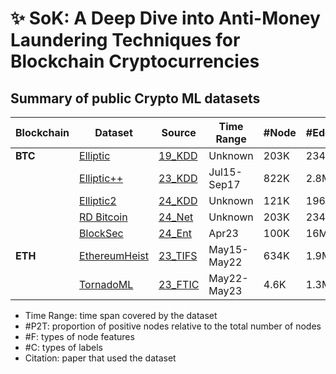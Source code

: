 # ✨ SoK: A Deep Dive into Anti-Money Laundering Techniques for Blockchain Cryptocurrencies

## Summary of public Crypto ML datasets

| Blockchain | Dataset       | Source | Time Range | #Node   | #Edge    | #Label | #P2T   | #F  | #C | 
|------------|---------------|--------|------------|---------|----------|--------|--------|-----|-----|
| **BTC**    | [Elliptic](https://www.kaggle.com/datasets/ellipticco/elliptic-data-set) | [19_KDD](https://arxiv.org/abs/1908.02591) | Unknown | 203K | 234K | 46K | 2.23% | 166 | 3 |
|            | [Elliptic++](https://drive.google.com/drive/folders/1MRPXz79Lu_JGLlJ21MDfML44dKN9R08l) | [23_KDD](https://dl.acm.org/doi/10.1145/3580305.3599803) | Jul15-Sep17 | 822K | 2.8M | 265K | 1.73% | 56 | 3 | 
|            | [Elliptic2](https://www.kaggle.com/datasets/ellipticco/elliptic2-data-set) | [24_KDD](https://arxiv.org/abs/2404.19109) | Unknown | 121K | 196M | 121K | 2.27% | 43 | 3 | 
|            | [RD Bitcoin](https://github.com/smoothwang/RD_Bitcoin_Dataset/blob/main/RD_dataset_location.txt) | [24_Net](https://ieeexplore.ieee.org/abstract/document/10671571) | Unknown | 203K | 234K | 46K | 2.32% | 186 | 3 |
|            | [BlockSec](https://pan.baidu.com/s/1wNktynHDNSou6dKTPzwu4A?pwd=ikya) | [24_Ent](https://www.mdpi.com/1099-4300/26/3/211) | Apr23 | 100K | 16M | 100K | 1.44% | 3 | 2 |
| **ETH**    | [EthereumHeist](https://www.dropbox.com/scl/fo/ayk5juz7wn5q82o1dlet3/AC8FHG2bjOafiGmGu9W22kc?rlkey=zc1rhb1xtzvtdqwe3mee1zick&e=1) | [23_TIFS](https://ieeexplore.ieee.org/abstract/document/10371347) | May15-May22 | 634K | 1.9M | 622K | 7.52% | — | 4 |
|            | [TornadoML](https://dataverse.nl/dataset.xhtml?persistentId=doi:10.34894/GKAQYN) | [23_FTIC](https://ieeexplore.ieee.org/abstract/document/10455883) | May22-May23 | 4.6K | 1.3M | 4.6K | 46.55% | 47 | 2 | 
- Time Range: time span covered by the dataset
- #P2T: proportion of positive nodes relative to the total number of nodes
- #F: types of node features
- #C: types of labels
- Citation:  paper that used the dataset

